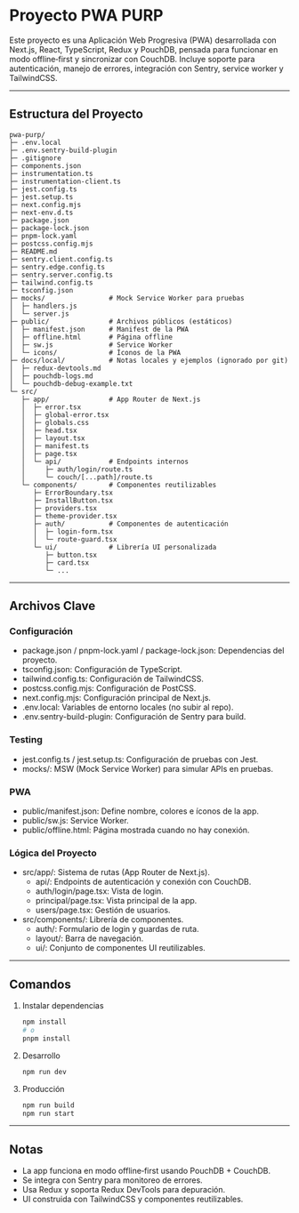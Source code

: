 # Proyecto PWA PURP

Este proyecto es una Aplicación Web Progresiva (PWA) desarrollada con Next.js, React, TypeScript, Redux y PouchDB, pensada para funcionar en modo offline‑first y sincronizar con CouchDB. Incluye soporte para autenticación, manejo de errores, integración con Sentry, service worker y TailwindCSS.

---

## Estructura del Proyecto

```
pwa-purp/
├─ .env.local
├─ .env.sentry-build-plugin
├─ .gitignore
├─ components.json
├─ instrumentation.ts
├─ instrumentation-client.ts
├─ jest.config.ts
├─ jest.setup.ts
├─ next.config.mjs
├─ next-env.d.ts
├─ package.json
├─ package-lock.json
├─ pnpm-lock.yaml
├─ postcss.config.mjs
├─ README.md
├─ sentry.client.config.ts
├─ sentry.edge.config.ts
├─ sentry.server.config.ts
├─ tailwind.config.ts
├─ tsconfig.json
├─ mocks/                # Mock Service Worker para pruebas
│  ├─ handlers.js
│  └─ server.js
├─ public/               # Archivos públicos (estáticos)
│  ├─ manifest.json      # Manifest de la PWA
│  ├─ offline.html       # Página offline
│  ├─ sw.js              # Service Worker
│  └─ icons/             # Íconos de la PWA
├─ docs/local/           # Notas locales y ejemplos (ignorado por git)
│  ├─ redux-devtools.md
│  ├─ pouchdb-logs.md
│  └─ pouchdb-debug-example.txt
└─ src/
   ├─ app/               # App Router de Next.js
   │  ├─ error.tsx
   │  ├─ global-error.tsx
   │  ├─ globals.css
   │  ├─ head.tsx
   │  ├─ layout.tsx
   │  ├─ manifest.ts
   │  ├─ page.tsx
   │  └─ api/            # Endpoints internos
   │     ├─ auth/login/route.ts
   │     └─ couch/[...path]/route.ts
   └─ components/        # Componentes reutilizables
      ├─ ErrorBoundary.tsx
      ├─ InstallButton.tsx
      ├─ providers.tsx
      ├─ theme-provider.tsx
      ├─ auth/           # Componentes de autenticación
      │  ├─ login-form.tsx
      │  └─ route-guard.tsx
      └─ ui/             # Librería UI personalizada
         ├─ button.tsx
         ├─ card.tsx
         └─ ...
```

---

## Archivos Clave

### Configuración
- package.json / pnpm-lock.yaml / package-lock.json: Dependencias del proyecto.
- tsconfig.json: Configuración de TypeScript.
- tailwind.config.ts: Configuración de TailwindCSS.
- postcss.config.mjs: Configuración de PostCSS.
- next.config.mjs: Configuración principal de Next.js.
- .env.local: Variables de entorno locales (no subir al repo).
- .env.sentry-build-plugin: Configuración de Sentry para build.

### Testing
- jest.config.ts / jest.setup.ts: Configuración de pruebas con Jest.
- mocks/: MSW (Mock Service Worker) para simular APIs en pruebas.

### PWA
- public/manifest.json: Define nombre, colores e íconos de la app.
- public/sw.js: Service Worker.
- public/offline.html: Página mostrada cuando no hay conexión.

### Lógica del Proyecto
- src/app/: Sistema de rutas (App Router de Next.js).
  - api/: Endpoints de autenticación y conexión con CouchDB.
  - auth/login/page.tsx: Vista de login.
  - principal/page.tsx: Vista principal de la app.
  - users/page.tsx: Gestión de usuarios.
- src/components/: Librería de componentes.
  - auth/: Formulario de login y guardas de ruta.
  - layout/: Barra de navegación.
  - ui/: Conjunto de componentes UI reutilizables.

---

## Comandos

1. Instalar dependencias
   ```bash
   npm install
   # o
   pnpm install
   ```

2. Desarrollo
   ```bash
   npm run dev
   ```

3. Producción
   ```bash
   npm run build
   npm run start
   ```

---

## Notas
- La app funciona en modo offline‑first usando PouchDB + CouchDB.
- Se integra con Sentry para monitoreo de errores.
- Usa Redux y soporta Redux DevTools para depuración.
- UI construida con TailwindCSS y componentes reutilizables.


